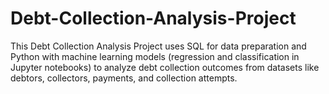 # Debt-Collection-Analysis-Project
This Debt Collection Analysis Project uses SQL for data preparation and Python with machine learning models (regression and classification in Jupyter notebooks) to analyze debt collection outcomes from datasets like debtors, collectors, payments, and collection attempts.
